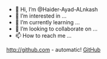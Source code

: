 - 👋 Hi, I’m @Haider-Ayad-ALnkash
- 👀 I’m interested in ...
- 🌱 I’m currently learning ...
- 💞️ I’m looking to collaborate on ...
- 📫 How to reach me ...

<!---
Haider-Ayad-ALnkash/Haider-Ayad-ALnkash is a ✨ special ✨ repository because its `README.md` (this file) appears on your GitHub profile.
You can click the Preview link to take a look at your changes.
--->
http://github.com - automatic!
[GitHub](http://github.com)
